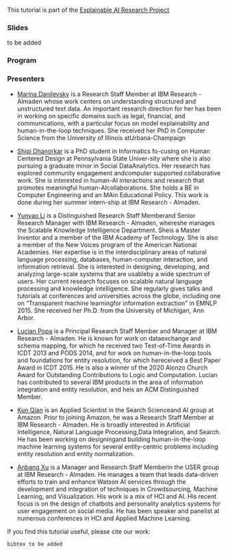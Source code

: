 This tutorial is part of the [Explainable AI Research Project](https://xainlp.github.io/)


### Slides
to be added



### Program



### Presenters
- [Marina Danilevsky](https://researcher.watson.ibm.com/researcher/view.php?person=us-mdanile) is a Research Staff Member at IBM Research - Almaden whose work centers on understanding structured and unstructured text data. An important research direction for her has been in working on specific domains such as legal, financial, and communications, with a particular focus on model explainability  and human-in-the-loop techniques. She received her PhD in Computer Science from the University of Illinois atUrbana-Champaign
      
- [Shipi Dhanorkar](https://www.shipidhanorkar.com/) is a PhD student in Informatics fo-cusing on Human Centered Design at Pennsylvania State Univer-sity where she is also pursuing a graduate minor in Social DataAnalytics. Her research has explored community engagement andcomputer supported collaborative work. She is interested in human-AI interactions and research that promotes meaningful human-AIcollaborations. She holds a BE in Computer Engineering and an MAin Educational Policy. This work is done during her summer intern-ship at IBM Research - Almaden.

- [Yunyao Li](https://researcher.watson.ibm.com/researcher/view.php?person=us-yunyaoli) is a Distinguished Research Staff Memberand Senior Research Manager with IBM Research - Almaden, whereshe manages the Scalable Knowledge Intelligence Department. Sheis a Master Inventor and a member of the IBM Academy of Technology. She is also a member of the New Voices program of the American National Academies. Her expertise is in the interdisciplinary areas of natural language processing, databases, human-computer interaction, and information retrieval. She is interested in designing, developing, and analyzing large-scale systems that are usableby a wide spectrum of users. Her current research focuses on scalable natural language processing and knowledge intelligence. She regularly gives talks and tutorials at conferences and universities across the globe, including one on “Transparent machine learningfor information extraction" in EMNLP 2015. She received her Ph.D. from the University of Michigan, Ann Arbor.
  
- [Lucian Popa](https://researcher.watson.ibm.com/researcher/view.php?person=us-lpopa) is a Principal Research Staff Member and Manager at IBM Research - Almaden. He is known for work on dataexchange and schema mapping, for which he received two Test-of-Time Awards in ICDT 2013 and PODS 2014, and for work on human-in-the-loop tools and foundations for entity resolution, for which hereceived a Best Paper Award in ICDT 2015. He is also a winner of the 2020 Alonzo Church Award for Outstanding Contributions to Logic and Computation. Lucian has contributed to several IBM products in the area of information integration and entity resolution, and heis an ACM Distinguished Member.

- [Kun Qian](https://kunqian-58.github.io/kunqian/) is an Applied Scientist in the Search Scienceand AI group at Amazon. Prior to joining Amazon, he was a Research Staff Member at IBM Research - Almaden. He is broadly interested in Artificial Intelligence, Natural Language Processing,Data Integration, and Search. He has been working on designingand building human-in-the-loop machine learning systems for several entity-centric problems including entity resolution and entity normalization.

- [Anbang Xu](https://researcher.watson.ibm.com/researcher/view.php?person=us-anbangxu) is a Manager and Research Staff Memberin the USER group at IBM Research - Almaden. He manages a team that leads data-driven efforts to train and enhance Watson AI services through the development and integration of techniques in Crowdsourcing, Machine Learning, and Visualization. His work is a mix of HCI and AI. His recent focus is on the design of chatbots and personality analytics systems for user engagement on social media. He has been speaker and panelist at numerous conferences in HCI and Applied Machine Learning.




If you find this tutorial useful, please cite our work:
```
bibtex to be added
```


